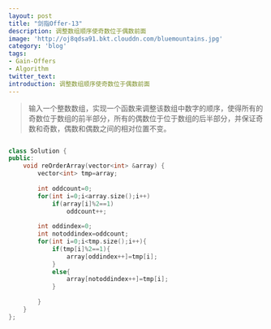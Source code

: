 ```yaml
---
layout: post
title: "剑指Offer-13"
description: 调整数组顺序使奇数位于偶数前面
image: 'http://oj8qdsa91.bkt.clouddn.com/bluemountains.jpg'
category: 'blog'
tags:
- Gain-Offers
- Algorithm
twitter_text: 
introduction: 调整数组顺序使奇数位于偶数前面
---
```



> 输入一个整数数组，实现一个函数来调整该数组中数字的顺序，使得所有的奇数位于数组的前半部分，所有的偶数位于位于数组的后半部分，并保证奇数和奇数，偶数和偶数之间的相对位置不变。


```cpp

class Solution {
public:
    void reOrderArray(vector<int> &array) {
        vector<int> tmp=array;
         
        int oddcount=0;
        for(int i=0;i<array.size();i++)
            if(array[i]%2==1)
                oddcount++;
         
        int oddindex=0;
        int notoddindex=oddcount;
        for(int i=0;i<tmp.size();i++){
            if(tmp[i]%2==1){
                array[oddindex++]=tmp[i];
            }
            else{
                array[notoddindex++]=tmp[i];
            }
                 
        }
    }
};

```
